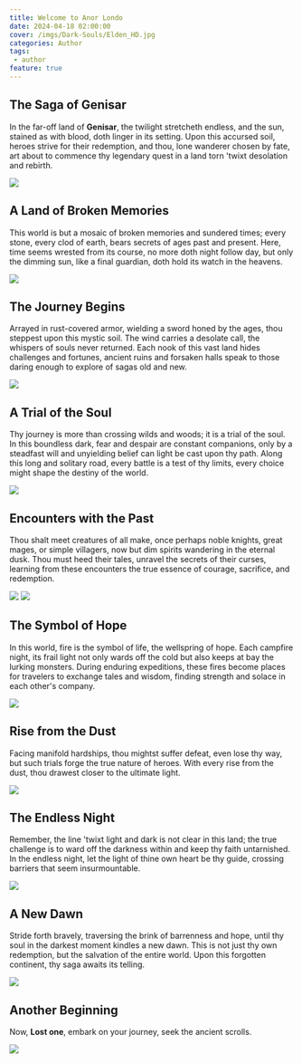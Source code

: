 ```yaml
---
title: Welcome to Anor Londo
date: 2024-04-18 02:00:00
cover: /imgs/Dark-Souls/Elden_HD.jpg
categories: Author
tags:
 - author
feature: true
---
```


## **The Saga of Genisar** 

In the far-off land of **Genisar**, the twilight stretcheth endless, and the sun, stained as with blood, doth linger in its setting. Upon this accursed soil, heroes strive for their redemption, and thou, lone wanderer chosen by fate, art about to commence thy legendary quest in a land torn 'twixt desolation and rebirth.

![](/imgs/Dark-Souls/Elden_HD.jpg)


## **A Land of Broken Memories**
This world is but a mosaic of broken memories and sundered times; every stone, every clod of earth, bears secrets of ages past and present. Here, time seems wrested from its course, no more doth night follow day, but only the dimming sun, like a final guardian, doth hold its watch in the heavens.

![](/imgs/Dark-Souls/840496.jpg)


## **The Journey Begins**
Arrayed in rust-covered armor, wielding a sword honed by the ages, thou steppest upon this mystic soil. The wind carries a desolate call, the whispers of souls never returned. Each nook of this vast land hides challenges and fortunes, ancient ruins and forsaken halls speak to those daring enough to explore of sagas old and new.

![](/imgs/Dark-Souls/678475.jpg)


## **A Trial of the Soul**
Thy journey is more than crossing wilds and woods; it is a trial of the soul. In this boundless dark, fear and despair are constant companions, only by a steadfast will and unyielding belief can light be cast upon thy path. Along this long and solitary road, every battle is a test of thy limits, every choice might shape the destiny of the world.

![](/imgs/Dark-Souls/1151243.jpg)


## **Encounters with the Past**
Thou shalt meet creatures of all make, once perhaps noble knights, great mages, or simple villagers, now but dim spirits wandering in the eternal dusk. Thou must heed their tales, unravel the secrets of their curses, learning from these encounters the true essence of courage, sacrifice, and redemption.

![](/imgs/Dark-Souls/1169016.jpg)
![](/imgs/Dark-Souls/123455.jpg)


## **The Symbol of Hope**
In this world, fire is the symbol of life, the wellspring of hope. Each campfire night, its frail light not only wards off the cold but also keeps at bay the lurking monsters. During enduring expeditions, these fires become places for travelers to exchange tales and wisdom, finding strength and solace in each other's company.

![](/imgs/Dark-Souls/1347167.png)


## **Rise from the Dust**
Facing manifold hardships, thou mightst suffer defeat, even lose thy way, but such trials forge the true nature of heroes. With every rise from the dust, thou drawest closer to the ultimate light.

![](/imgs/Dark-Souls/chrome_ApmP4y5DgG.png)


## **The Endless Night**
Remember, the line 'twixt light and dark is not clear in this land; the true challenge is to ward off the darkness within and keep thy faith untarnished. In the endless night, let the light of thine own heart be thy guide, crossing barriers that seem insurmountable.

![](/imgs/Dark-Souls/Ranni_2.png)


## **A New Dawn**
Stride forth bravely, traversing the brink of barrenness and hope, until thy soul in the darkest moment kindles a new dawn. This is not just thy own redemption, but the salvation of the entire world. Upon this forgotten continent, thy saga awaits its telling.

![](/imgs/Dark-Souls/1348701.jpeg)


## **Another Beginning**
Now, **Lost one**, embark on your journey, seek the ancient scrolls.

![](/imgs/Dark-Souls/ER109.jpg)

